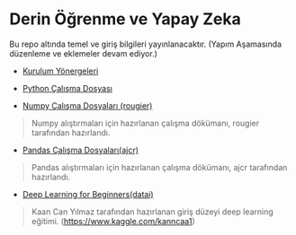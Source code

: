 # Derin Öğrenme ve Yapay Zeka

Bu repo altında temel ve giriş bilgileri yayınlanacaktır. (Yapım Aşamasında düzenleme ve eklemeler devam ediyor.)

* [Kurulum Yönergeleri](https://github.com/metover/Yapay-Zeka/blob/master/Kurulumlar.ipynb)

* [Python Çalışma Dosyası](https://github.com/metover/Yapay-Zeka-Egitimi/blob/master/Python%20Calisma.ipynb)

* [Numpy Çalışma Dosyaları (rougier)](https://github.com/rougier/numpy-100)
> Numpy alıştırmaları için hazırlanan çalışma dökümanı, rougier tarafından hazırlandı.

* [Pandas Çalışma Dosyaları(ajcr)](https://github.com/ajcr/100-pandas-puzzles)
> Pandas alıştırmaları için hazırlanan çalışma dökümanı, ajcr tarafından hazırlandı.

* [Deep Learning for Beginners(datai)](https://github.com/metover/Yapay-Zeka-Egitimi/blob/master/deep-learning-tutorial-for-beginners.ipynb)
> Kaan Can Yılmaz tarafından hazırlanan giriş düzeyi deep learning eğitimi. (https://www.kaggle.com/kanncaa1)
